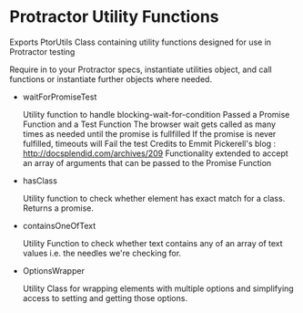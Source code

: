# Protractor Utility Functions

Exports PtorUtils Class containing utility functions designed for use in Protractor testing

Require in to your Protractor specs, instantiate utilities object, and call functions or instantiate further objects where needed.

* waitForPromiseTest

  Utility function to handle blocking-wait-for-condition
  Passed a Promise Function and a Test Function
  The browser wait gets called as many times as needed until the promise is fullfilled
  If the promise is never fulfilled, timeouts will Fail the test
  Credits to Emmit Pickerell's blog : http://docsplendid.com/archives/209
  Functionality extended to accept an array of arguments that can be passed to the Promise Function

* hasClass

  Utility function to check whether element has exact match for a class. 
  Returns a promise.

* containsOneOfText

  Utility Function to check whether text contains any of an array of text values i.e. the needles we're checking for.

* OptionsWrapper

  Utility Class for wrapping elements with multiple options and simplifying access to setting and getting those options.
